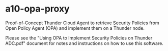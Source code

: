 # a10-opa-proxy
Proof-of-Concept Thunder Cloud Agent to retrieve Security Policies from Open Policy Agent (OPA) and implement them on a Thunder node.

Please see the "Using OPA to Implement Security Policies on Thunder ADC.pdf" document for notes and instructions on how to use this software.

